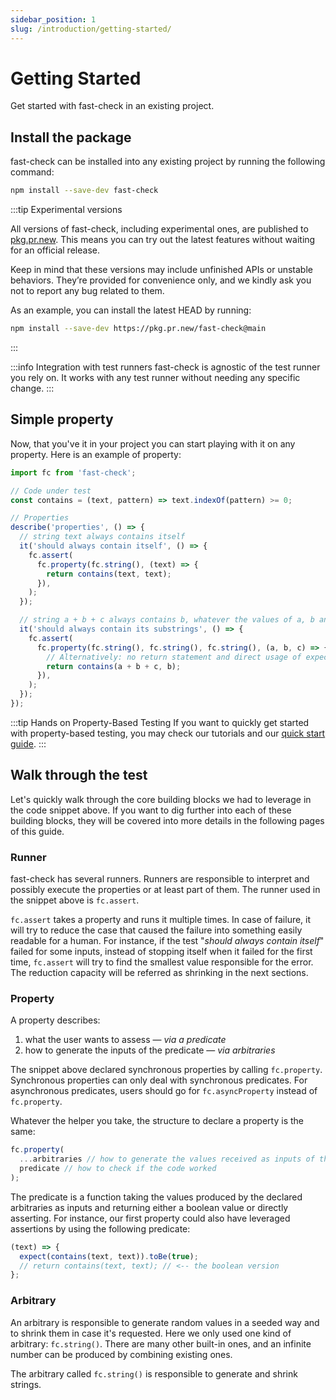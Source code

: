 ```yaml
---
sidebar_position: 1
slug: /introduction/getting-started/
---
```


# Getting Started

Get started with fast-check in an existing project.

## Install the package

fast-check can be installed into any existing project by running the following command:

```bash npm2yarn
npm install --save-dev fast-check
```

:::tip Experimental versions

All versions of fast-check, including experimental ones, are published to [pkg.pr.new](https://github.com/stackblitz-labs/pkg.pr.new). This means you can try out the latest features without waiting for an official release.

Keep in mind that these versions may include unfinished APIs or unstable behaviors. They’re provided for convenience only, and we kindly ask you not to report any bug related to them.

As an example, you can install the latest HEAD by running:

```bash npm2yarn
npm install --save-dev https://pkg.pr.new/fast-check@main
```

:::

:::info Integration with test runners
fast-check is agnostic of the test runner you rely on. It works with any test runner without needing any specific change.
:::

## Simple property

Now, that you've it in your project you can start playing with it on any property. Here is an example of property:

```js
import fc from 'fast-check';

// Code under test
const contains = (text, pattern) => text.indexOf(pattern) >= 0;

// Properties
describe('properties', () => {
  // string text always contains itself
  it('should always contain itself', () => {
    fc.assert(
      fc.property(fc.string(), (text) => {
        return contains(text, text);
      }),
    );
  });

  // string a + b + c always contains b, whatever the values of a, b and c
  it('should always contain its substrings', () => {
    fc.assert(
      fc.property(fc.string(), fc.string(), fc.string(), (a, b, c) => {
        // Alternatively: no return statement and direct usage of expect or assert
        return contains(a + b + c, b);
      }),
    );
  });
});
```

:::tip Hands on Property-Based Testing
If you want to quickly get started with property-based testing, you may check our tutorials and our [quick start guide](/docs/tutorials/quick-start/).
:::

## Walk through the test

Let's quickly walk through the core building blocks we had to leverage in the code snippet above. If you want to dig further into each of these building blocks, they will be covered into more details in the following pages of this guide.

### Runner

fast-check has several runners. Runners are responsible to interpret and possibly execute the properties or at least part of them. The runner used in the snippet above is `fc.assert`.

`fc.assert` takes a property and runs it multiple times. In case of failure, it will try to reduce the case that caused the failure into something easily readable for a human. For instance, if the test "_should always contain itself_" failed for some inputs, instead of stopping itself when it failed for the first time, `fc.assert` will try to find the smallest value responsible for the error. The reduction capacity will be referred as shrinking in the next sections.

### Property

A property describes:

1. what the user wants to assess — _via a predicate_
2. how to generate the inputs of the predicate — _via arbitraries_

The snippet above declared synchronous properties by calling `fc.property`. Synchronous properties can only deal with synchronous predicates. For asynchronous predicates, users should go for `fc.asyncProperty` instead of `fc.property`.

Whatever the helper you take, the structure to declare a property is the same:

```js
fc.property(
  ...arbitraries // how to generate the values received as inputs of the predicate
  predicate // how to check if the code worked
);
```

The predicate is a function taking the values produced by the declared arbitraries as inputs and returning either a boolean value or directly asserting. For instance, our first property could also have leveraged assertions by using the following predicate:

```js
(text) => {
  expect(contains(text, text)).toBe(true);
  // return contains(text, text); // <-- the boolean version
};
```

### Arbitrary

An arbitrary is responsible to generate random values in a seeded way and to shrink them in case it's requested. Here we only used one kind of arbitrary: `fc.string()`. There are many other built-in ones, and an infinite number can be produced by combining existing ones.

The arbitrary called `fc.string()` is responsible to generate and shrink strings.
